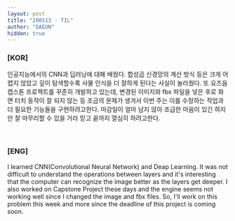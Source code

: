 ```yaml
---
layout: post
title: "200513 - TIL"
author: "DAEUN"
hidden: true
---
```


### [KOR]
인공지능에서의 CNN과 딥러닝에 대해 배웠다. 합성곱 신경망의 계산 방식 등은 크게 어렵지 않았고 깊이 탐색할수록 사물 인식을 더 잘하게 된다는 사실이 놀라웠다. 또 요즈음 캡스톤 프로젝트를 꾸준히 개발하고 있는데, 변경된 이미지와 fbx 파일을 넣은 후로 화면 터치 동작이 잘 되지 않는 등 조금의 문제가 생겨서 이번 주는 이를 수정하는 작업과 더 필요한 기능들을 구현하려고한다. 마감일이 얼마 남지 않아 조급한 마음이 있긴 하지만 잘 마무리할 수 있을 거라 믿고 끝까지 열심히 하려고한다.
<br><br><br>
### [ENG]
I learned CNN(Convolutional Neural Network) and Deap Learning. It was not difficult to understand the operations between layers and it's interesting that the computer can recognize the image better as the layers get deeper. I also worked on Capstone Project these days and the engine seems not working well since I changed the image and fbx files. So, I'll work on this problem this week and more since the deadline of this project is coming soon.